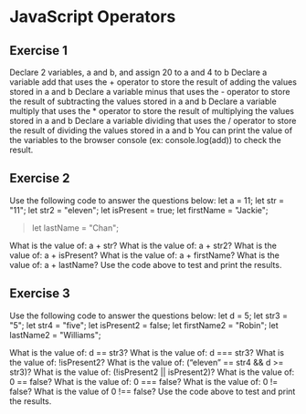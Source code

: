 # JavaScript Operators
## Exercise 1
Declare 2 variables, a and b, and assign 20 to a and 4 to b
Declare a variable add that uses the + operator to store the result of adding the values stored in a and b
Declare a variable minus that uses the - operator to store the result of subtracting the values stored in a and b
Declare a variable multiply that uses the * operator to store the result of multiplying the values stored in a and b
Declare a variable dividing that uses the / operator to store the result of dividing the values stored in a and b
You can print the value of the variables to the browser console (ex: console.log(add)) to check the result.



## Exercise 2
Use the following code to answer the questions below:
let a = 11;
let str = "11";
let str2 = "eleven";
let isPresent = true;
let firstName = "Jackie";
> let lastName = "Chan";

What is the value of: a + str?
What is the value of: a + str2?
What is the value of: a + isPresent?
What is the value of: a + firstName?
What is the value of: a + lastName?
Use the code above to test and print the results.

## Exercise 3
Use the following code to answer the questions below:
let d = 5;
let str3 = "5";
let str4 = "five";
let isPresent2 = false;
let firstName2 = "Robin";
let lastName2 = "Williams";

What is the value of: d == str3?
What is the value of: d === str3?
What is the value of: !isPresent2?
What is the value of: (“eleven” == str4 && d >= str3)?
What is the value of: (!isPresent2 || isPresent2)?
What is the value of: 0 == false?
What is the value of: 0 === false?
What is the value of: 0 != false?
What is the value of 0 !== false?
Use the code above to test and print the results.
